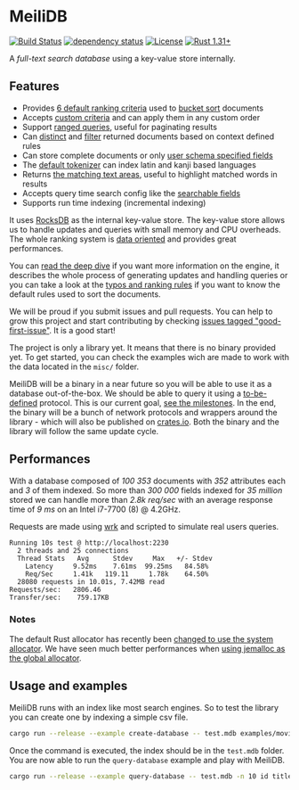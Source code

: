 # MeiliDB

[![Build Status](https://dev.azure.com/thomas0884/thomas/_apis/build/status/meilisearch.MeiliDB?branchName=master)](https://dev.azure.com/thomas0884/thomas/_build/latest?definitionId=1&branchName=master)
[![dependency status](https://deps.rs/repo/github/Kerollmops/MeiliDB/status.svg)](https://deps.rs/repo/github/Kerollmops/MeiliDB)
[![License](https://img.shields.io/github/license/Kerollmops/MeiliDB.svg)](https://github.com/Kerollmops/MeiliDB)
[![Rust 1.31+](https://img.shields.io/badge/rust-1.31+-lightgray.svg)](
https://www.rust-lang.org)

A _full-text search database_ using a key-value store internally.

## Features

- Provides [6 default ranking criteria](https://github.com/meilisearch/MeiliDB/blob/e0b759839d552f02e3dd0064948f4d8022415ed7/src/rank/criterion/mod.rs#L94-L105) used to [bucket sort](https://en.wikipedia.org/wiki/Bucket_sort) documents
- Accepts [custom criteria](https://github.com/meilisearch/MeiliDB/blob/e0b759839d552f02e3dd0064948f4d8022415ed7/src/rank/criterion/mod.rs#L24-L31) and can apply them in any custom order
- Support [ranged queries](https://github.com/meilisearch/MeiliDB/blob/e0b759839d552f02e3dd0064948f4d8022415ed7/src/rank/query_builder.rs#L165), useful for paginating results
- Can [distinct](https://github.com/meilisearch/MeiliDB/blob/e0b759839d552f02e3dd0064948f4d8022415ed7/src/rank/query_builder.rs#L96) and [filter](https://github.com/meilisearch/MeiliDB/blob/e0b759839d552f02e3dd0064948f4d8022415ed7/src/rank/query_builder.rs#L85) returned documents based on context defined rules
- Can store complete documents or only [user schema specified fields](https://github.com/meilisearch/MeiliDB/blob/20b5a6a06e4b897313e83e24fe1e1e47c660bfe8/examples/schema-example.toml)
- The [default tokenizer](https://github.com/meilisearch/MeiliDB/blob/a960c325f30f38be6a63634b3bd621daf82912a8/src/tokenizer/mod.rs) can index latin and kanji based languages
- Returns [the matching text areas](https://github.com/meilisearch/MeiliDB/blob/e0b759839d552f02e3dd0064948f4d8022415ed7/src/rank/mod.rs#L15-L18), useful to highlight matched words in results
- Accepts query time search config like the [searchable fields](https://github.com/meilisearch/MeiliDB/blob/e0b759839d552f02e3dd0064948f4d8022415ed7/src/rank/query_builder.rs#L107)
- Supports run time indexing  (incremental indexing)



It uses [RocksDB](https://github.com/facebook/rocksdb) as the internal key-value store. The key-value store allows us to handle updates and queries with small memory and CPU overheads. The whole ranking system is [data oriented](https://github.com/meilisearch/MeiliDB/issues/82) and provides great performances.

You can [read the deep dive](deep-dive.md) if you want more information on the engine, it describes the whole process of generating updates and handling queries or you can take a look at the [typos and ranking rules](typos-ranking-rules.md) if you want to know the default rules used to sort the documents.

We will be proud if you submit issues and pull requests. You can help to grow this project and start contributing by checking [issues tagged "good-first-issue"](https://github.com/meilisearch/MeiliDB/issues?q=is%3Aissue+is%3Aopen+label%3A%22good+first+issue%22). It is a good start!

The project is only a library yet. It means that there is no binary provided yet. To get started, you can check the examples wich are made to work with the data located in the `misc/` folder.

MeiliDB will be a binary in a near future so you will be able to use it as a database out-of-the-box. We should be able to query it using a [to-be-defined](https://github.com/meilisearch/MeiliDB/issues/38) protocol. This is our current goal, [see the milestones](https://github.com/meilisearch/MeiliDB/milestones). In the end, the binary will be a bunch of network protocols and wrappers around the library - which will also be published on [crates.io](https://crates.io). Both the binary and the library will follow the same update cycle.



## Performances

With a database composed of _100 353_ documents with _352_ attributes each and _3_ of them indexed.
So more than _300 000_ fields indexed for _35 million_ stored we can handle more than _2.8k req/sec_ with an average response time of _9 ms_ on an Intel i7-7700 (8) @ 4.2GHz.

Requests are made using [wrk](https://github.com/wg/wrk) and scripted to simulate real users queries.

```
Running 10s test @ http://localhost:2230
  2 threads and 25 connections
  Thread Stats   Avg      Stdev     Max   +/- Stdev
    Latency     9.52ms    7.61ms  99.25ms   84.58%
    Req/Sec     1.41k   119.11     1.78k    64.50%
  28080 requests in 10.01s, 7.42MB read
Requests/sec:   2806.46
Transfer/sec:    759.17KB
```

### Notes

The default Rust allocator has recently been [changed to use the system allocator](https://github.com/rust-lang/rust/pull/51241/).
We have seen much better performances when [using jemalloc as the global allocator](https://github.com/alexcrichton/jemallocator#documentation).

## Usage and examples

MeiliDB runs with an index like most search engines.
So to test the library you can create one by indexing a simple csv file.

```bash
cargo run --release --example create-database -- test.mdb examples/movies/movies.csv --schema examples/movies/schema-movies.toml
```

Once the command is executed, the index should be in the `test.mdb` folder. You are now able to run the `query-database` example and play with MeiliDB.

```bash
cargo run --release --example query-database -- test.mdb -n 10 id title overview release_date
```